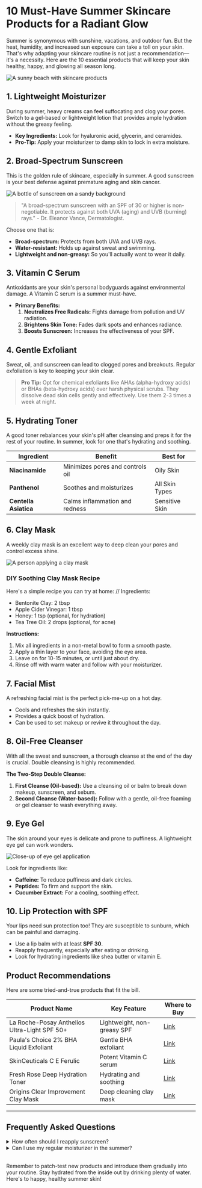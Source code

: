# 10 Must-Have Summer Skincare Products for a Radiant Glow

Summer is synonymous with sunshine, vacations, and outdoor fun. But the heat, humidity, and increased sun exposure can take a toll on your skin. That's why adapting your skincare routine is not just a recommendation—it's a necessity. Here are the 10 essential products that will keep your skin healthy, happy, and glowing all season long.

![A sunny beach with skincare products](https://raw.githubusercontent.com/melmua/static-assets/main/website/pages/mlogs/blogs/1/images/sunny-beach.png)

## 1. Lightweight Moisturizer

During summer, heavy creams can feel suffocating and clog your pores. Switch to a gel-based or lightweight lotion that provides ample hydration without the greasy feeling.
- **Key Ingredients:** Look for hyaluronic acid, glycerin, and ceramides.
- **Pro-Tip:** Apply your moisturizer to damp skin to lock in extra moisture.

## 2. Broad-Spectrum Sunscreen

This is the golden rule of skincare, especially in summer. A good sunscreen is your best defense against premature aging and skin cancer.

![A bottle of sunscreen on a sandy background](https://raw.githubusercontent.com/melmua/static-assets/main/website/pages/mlogs/blogs/1/images/sand-bottle.png)

> "A broad-spectrum sunscreen with an SPF of 30 or higher is non-negotiable. It protects against both UVA (aging) and UVB (burning) rays." - Dr. Eleanor Vance, Dermatologist.

Choose one that is:
- **Broad-spectrum:** Protects from both UVA and UVB rays.
- **Water-resistant:** Holds up against sweat and swimming.
- **Lightweight and non-greasy:** So you'll actually want to wear it daily.

## 3. Vitamin C Serum

Antioxidants are your skin's personal bodyguards against environmental damage. A Vitamin C serum is a summer must-have.
- **Primary Benefits:**
    1. **Neutralizes Free Radicals:** Fights damage from pollution and UV radiation.
    2. **Brightens Skin Tone:** Fades dark spots and enhances radiance.
    3. **Boosts Sunscreen:** Increases the effectiveness of your SPF.

## 4. Gentle Exfoliant

Sweat, oil, and sunscreen can lead to clogged pores and breakouts. Regular exfoliation is key to keeping your skin clear.

> **Pro Tip:** Opt for chemical exfoliants like AHAs (alpha-hydroxy acids) or BHAs (beta-hydroxy acids) over harsh physical scrubs. They dissolve dead skin cells gently and effectively. Use them 2-3 times a week at night.

## 5. Hydrating Toner

A good toner rebalances your skin's pH after cleansing and preps it for the rest of your routine. In summer, look for one that's hydrating and soothing.

| Ingredient         | Benefit                               | Best for      |
|--------------------|---------------------------------------|---------------|
| **Niacinamide**    | Minimizes pores and controls oil      | Oily Skin     |
| **Panthenol**      | Soothes and moisturizes               | All Skin Types|
| **Centella Asiatica**| Calms inflammation and redness      | Sensitive Skin|

## 6. Clay Mask

A weekly clay mask is an excellent way to deep clean your pores and control excess shine.

![A person applying a clay mask](https://raw.githubusercontent.com/melmua/static-assets/main/website/pages/mlogs/blogs/1/images/clay-mask.png)

### DIY Soothing Clay Mask Recipe

Here's a simple recipe you can try at home:
// Ingredients:
- Bentonite Clay: 2 tbsp
- Apple Cider Vinegar: 1 tbsp
- Honey: 1 tsp (optional, for hydration)
- Tea Tree Oil: 2 drops (optional, for acne)

**Instructions:**
1. Mix all ingredients in a non-metal bowl to form a smooth paste.
2. Apply a thin layer to your face, avoiding the eye area.
3. Leave on for 10-15 minutes, or until just about dry.
4. Rinse off with warm water and follow with your moisturizer.

## 7. Facial Mist

A refreshing facial mist is the perfect pick-me-up on a hot day.
- Cools and refreshes the skin instantly.
- Provides a quick boost of hydration.
- Can be used to set makeup or revive it throughout the day.

## 8. Oil-Free Cleanser

With all the sweat and sunscreen, a thorough cleanse at the end of the day is crucial. Double cleansing is highly recommended.

**The Two-Step Double Cleanse:**
1. **First Cleanse (Oil-based):** Use a cleansing oil or balm to break down makeup, sunscreen, and sebum.
2. **Second Cleanse (Water-based):** Follow with a gentle, oil-free foaming or gel cleanser to wash everything away.

## 9. Eye Gel

The skin around your eyes is delicate and prone to puffiness. A lightweight eye gel can work wonders.

![Close-up of eye gel application](https://raw.githubusercontent.com/melmua/static-assets/main/website/pages/mlogs/blogs/1/images/eye-gel.png)

Look for ingredients like:
- **Caffeine:** To reduce puffiness and dark circles.
- **Peptides:** To firm and support the skin.
- **Cucumber Extract:** For a cooling, soothing effect.

## 10. Lip Protection with SPF

Your lips need sun protection too! They are susceptible to sunburn, which can be painful and damaging.
- Use a lip balm with at least **SPF 30**.
- Reapply frequently, especially after eating or drinking.
- Look for hydrating ingredients like shea butter or vitamin E.

## Product Recommendations

Here are some tried-and-true products that fit the bill.

| Product Name                               | Key Feature                 | Where to Buy      |
|--------------------------------------------|-----------------------------|-------------------|
| La Roche-Posay Anthelios Ultra-Light SPF 50+ | Lightweight, non-greasy SPF | [Link](/#)        |
| Paula's Choice 2% BHA Liquid Exfoliant     | Gentle BHA exfoliant        | [Link](/#)        |
| SkinCeuticals C E Ferulic                  | Potent Vitamin C serum      | [Link](/#)        |
| Fresh Rose Deep Hydration Toner            | Hydrating and soothing      | [Link](/#)        |
| Origins Clear Improvement Clay Mask        | Deep cleaning clay mask     | [Link](/#)        |

---

## Frequently Asked Questions

<details>
<summary>How often should I reapply sunscreen?</summary>
You should reapply sunscreen every two hours, or more often if you've been swimming, sweating, or toweling off.
</details>

<details>
<summary>Can I use my regular moisturizer in the summer?</summary>
If your regular moisturizer feels too heavy, it's a good idea to switch to a lighter, gel-based formula for the summer months to avoid clogged pores.
</details>

<br/>

Remember to patch-test new products and introduce them gradually into your routine. Stay hydrated from the inside out by drinking plenty of water. Here's to happy, healthy summer skin! 